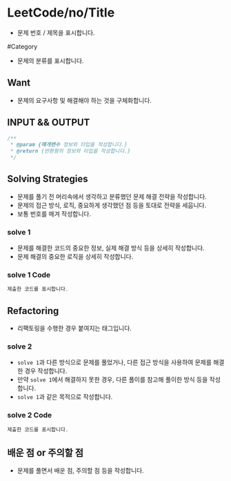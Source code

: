 # LeetCode/no/Title

- 문제 번호 / 제목을 표시합니다.

#Category

- 문제의 분류를 표시합니다.

## Want

- 문제의 요구사항 및 해결해야 하는 것을 구체화합니다.

## INPUT && OUTPUT

```js
/**
 * @param {매개변수 정보와 타입을 작성합니다.}
 * @return {반환형의 정보와 타입을 작성합니다.}
 */
```

## Solving Strategies

- 문제를 풀기 전 머리속에서 생각하고 분류했던 문제 해결 전략을 작성합니다.
- 문제의 접근 방식, 로직, 중요하게 생각했던 점 등을 토대로 전략을 세웁니다.
- 보통 번호를 매겨 작성합니다.

### solve 1

- 문제를 해결한 코드의 중요한 정보, 실제 해결 방식 등을 상세히 작성합니다.
- 문제 해결의 중요한 로직을 상세히 작성합니다.

### solve 1 Code

```js
제출한 코드를 표시합니다.
```

## Refactoring

- 리팩토링을 수행한 경우 붙여지는 태그입니다.

### solve 2

- `solve 1`과 다른 방식으로 문제를 풀었거나, 다른 접근 방식을 사용하여 문제를 해결한 경우 작성합니다.
- 만약 `solve 1`에서 해결하지 못한 경우, 다른 풀이를 참고해 풀이한 방식 등을 작성합니다.
- `solve 1`과 같은 목적으로 작성합니다.

### solve 2 Code

```js
제출한 코드를 표시합니다.
```

## 배운 점 or 주의할 점

- 문제를 풀면서 배운 점, 주의할 점 등을 작성합니다.
